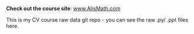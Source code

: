 
**Check out the course site**: www.AIisMath.com

This is my CV course raw data git repo - you can see the raw .py/ .ppt files here.
